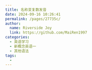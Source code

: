 ```yaml
---
title: 名称变复数发音
date: 2024-09-16 10:26:41
permalink: /pages/27735c/
author:
  name: Riverside Joy
  link: https://github.com/MaiRen1997
categories:
  - 英语学习
  - 新概念英语一
  - 其他语法
tags:
  - 
---
```

